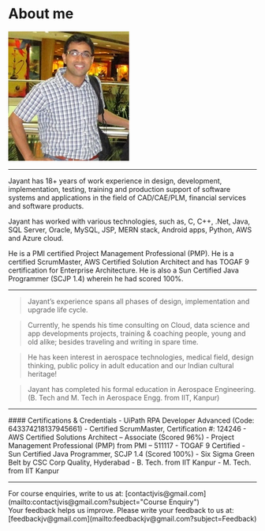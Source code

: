 # About me
![Image](jv-sm.jpg)
<hr>
Jayant has 18+ years of work experience in design, development, implementation, testing, training and production support of software systems and applications in the field of CAD/CAE/PLM, financial services and software products.
 
Jayant has worked with various technologies, such as, C, C++, .Net, Java, SQL Server, 
Oracle, MySQL, JSP, MERN stack, Android apps, Python, AWS and Azure cloud.

He is a PMI certified Project Management Professional (PMP). He is a 
certified ScrumMaster, AWS Certified Solution Architect and has 
TOGAF 9 certification for Enterprise Architecture. He is also a 
Sun Certified Java Programmer (SCJP 1.4) wherein he had 
scored 100%.
<hr>

> Jayant’s experience spans all phases of design, implementation and upgrade life cycle.

> Currently, he spends his time consulting on Cloud, data science and app developments projects, training & coaching people, young and old alike; besides traveling and writing in spare time.

> He has keen interest in aerospace technologies, medical field, design thinking, public policy in adult education and our Indian cultural heritage!

> Jayant has completed his formal education in Aerospace Engineering. (B. Tech and M. Tech in Aerospace Engg. from IIT, Kanpur)
<hr>
#### Certifications & Credentials
- UiPath RPA Developer Advanced (Code: 643374218137945661)
- Certified ScrumMaster, Certification #: 124246
- AWS Certified Solutions Architect – Associate (Scored 96%)
- Project Management Professional (PMP) from PMI – 511117
- TOGAF 9 Certified
- Sun Certified Java Programmer, SCJP 1.4 (Scored 100%)
- Six Sigma Green Belt by CSC Corp Quality, Hyderabad
- B. Tech. from IIT Kanpur
- M. Tech. from IIT Kanpur

<hr>
For course enquiries, write to us at: [contactjvis@gmail.com](mailto:contactjvis@gmail.com?subject="Course Enquiry")<br>
Your feedback helps us improve. Please write your feedback to us at: [feedbackjv@gmail.com](mailto:feedbackjv@gmail.com?subject=Feedback)
